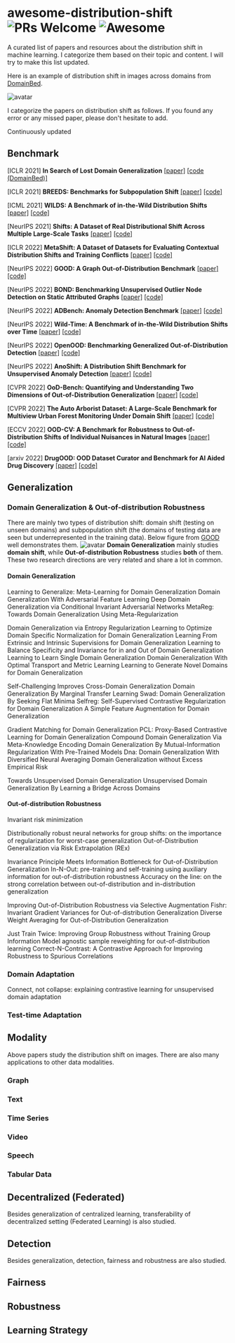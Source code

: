 # awesome-distribution-shift ![PRs Welcome](https://img.shields.io/badge/PRs-Welcome-green) ![Awesome](https://awesome.re/badge.svg)

A curated list of papers and resources about the distribution shift in machine learning. I categorize them based on their topic and content. I will try to make this list updated.

Here is an example of distribution shift in images across domains from [DomainBed](https://github.com/facebookresearch/DomainBed).

![avatar](https://github.com/weitianxin/awesome-distribution-shift/blob/main/example.png)

I categorize the papers on distribution shift as follows. If you found any error or any missed paper, please don't hesitate to add.

Continuously updated

## Benchmark
[ICLR 2021] **In Search of Lost Domain Generalization** [[paper]](https://arxiv.org/abs/2007.01434) [[code (DomainBed)]](https://github.com/facebookresearch/DomainBed)

[ICLR 2021] **BREEDS: Benchmarks for Subpopulation Shift** [[paper]](https://arxiv.org/abs/2008.04859) [[code]](https://github.com/MadryLab/BREEDS-Benchmarks)

[ICML 2021] **WILDS: A Benchmark of in-the-Wild Distribution Shifts** [[paper]](https://arxiv.org/abs/2012.07421) [[code]](https://github.com/p-lambda/wilds)

[NeurIPS 2021] **Shifts: A Dataset of Real Distributional Shift Across Multiple Large-Scale Tasks** [[paper]](https://openreview.net/pdf?id=qM45LHaWM6E) [[code]](https://github.com/Shifts-Project/shifts)

[ICLR 2022] **MetaShift: A Dataset of Datasets for Evaluating Contextual Distribution Shifts and Training Conflicts** [[paper]](https://openreview.net/pdf?id=MTex8qKavoS) [[code]](https://metashift.readthedocs.io/en/latest/)

[NeurIPS 2022] **GOOD: A Graph Out-of-Distribution Benchmark** [[paper]](https://arxiv.org/abs/2206.08452) [[code]](https://github.com/divelab/GOOD)

[NeurIPS 2022] **BOND: Benchmarking Unsupervised Outlier Node Detection on Static Attributed Graphs** [[paper]](https://arxiv.org/abs/2206.10071) [[code]](https://github.com/pygod-team/pygod/tree/main/benchmark)

[NeurIPS 2022] **ADBench: Anomaly Detection Benchmark** [[paper]](https://arxiv.org/abs/2206.09426) [[code]](https://github.com/Minqi824/ADBench)

[NeurIPS 2022] **Wild-Time: A Benchmark of in-the-Wild Distribution Shifts over Time** [[paper]](https://arxiv.org/abs/2211.14238) [[code]](https://github.com/huaxiuyao/Wild-Time)

[NeurIPS 2022] **OpenOOD: Benchmarking Generalized Out-of-Distribution Detection** [[paper]](https://openreview.net/pdf?id=gT6j4_tskUt) [[code]](https://github.com/Jingkang50/OpenOOD)

[NeurIPS 2022] **AnoShift: A Distribution Shift Benchmark for Unsupervised Anomaly Detection** [[paper]](https://arxiv.org/abs/2206.15476) [[code]](https://github.com/bit-ml/anoshift)

[CVPR 2022] **OoD-Bench: Quantifying and Understanding Two Dimensions of Out-of-Distribution Generalization** [[paper]](https://arxiv.org/abs/2106.03721) [[code]](https://github.com/m-Just/OoD-Bench)

[CVPR 2022] **The Auto Arborist Dataset: A Large-Scale Benchmark for Multiview Urban Forest Monitoring Under Domain Shift** [[paper]](https://openaccess.thecvf.com/content/CVPR2022/papers/Beery_The_Auto_Arborist_Dataset_A_Large-Scale_Benchmark_for_Multiview_Urban_CVPR_2022_paper.pdf) [[code]](https://google.github.io/auto-arborist/)

[ECCV 2022] **OOD-CV: A Benchmark for Robustness to Out-of-Distribution Shifts of Individual Nuisances in Natural Images** [[paper]](https://www.ecva.net/papers/eccv_2022/papers_ECCV/papers/136680158.pdf) [[code]](https://github.com/eccv22-ood-workshop/ROBIN-dataset)

[arxiv 2022] **DrugOOD: OOD Dataset Curator and Benchmark for AI Aided Drug Discovery** [[paper]](https://arxiv.org/abs/2201.09637) [[code]](https://github.com/tencent-ailab/DrugOOD)



## Generalization

### Domain Generalization & Out-of-distribution Robustness
There are mainly two types of distribution shift: domain shift (testing on unseen domains) and subpopulation shift (the domains of testing data are seen but underrepresented in the training data). Below figure from [GOOD](https://github.com/divelab/GOOD) well demonstrates them.
![avatar](https://github.com/weitianxin/awesome-distribution-shift/blob/main/dis%20shift.png)
**Domain Generalization** mainly studies **domain shift**, while **Out-of-distribution Robustness** studies **both** of them. These two research directions are very related and share a lot in common.

#### Domain Generalization
Learning to Generalize: Meta-Learning for Domain Generalization
Domain Generalization With Adversarial Feature Learning
Deep Domain Generalization via Conditional Invariant Adversarial Networks
MetaReg: Towards Domain Generalization Using Meta-Regularization

Domain Generalization via Entropy Regularization
Learning to Optimize Domain Specific Normalization for Domain Generalization
Learning From Extrinsic and Intrinsic Supervisions for Domain Generalization
Learning to Balance Specificity and Invariance for in and Out of Domain Generalization
Learning to Learn Single Domain Generalization
Domain Generalization With Optimal Transport and Metric Learning
Learning to Generate Novel Domains for Domain Generalization

Self-Challenging Improves Cross-Domain Generalization
Domain Generalization By Marginal Transfer Learning
Swad: Domain Generalization By Seeking Flat Minima
Selfreg: Self-Supervised Contrastive Regularization for Domain Generalization
A Simple Feature Augmentation for Domain Generalization

Gradient Matching for Domain Generalization
PCL: Proxy-Based Contrastive Learning for Domain Generalization
Compound Domain Generalization Via Meta-Knowledge Encoding
Domain Generalization By Mutual-Information Regularization With Pre-Trained Models
Dna: Domain Generalization With Diversified Neural Averaging
Domain Generalization without Excess Empirical Risk

Towards Unsupervised Domain Generalization
Unsupervised Domain Generalization By Learning a Bridge Across Domains

#### Out-of-distribution Robustness
Invariant risk minimization

Distributionally robust neural networks for group shifts: on the importance of regularization for worst-case generalization
Out-of-Distribution Generalization via Risk Extrapolation (REx)

Invariance Principle Meets Information Bottleneck for Out-of-Distribution Generalization
In-N-Out: pre-training and self-training using auxiliary information for out-of-distribution robustness
Accuracy on the line: on the strong correlation between out-of-distribution and in-distribution generalization

Improving Out-of-Distribution Robustness via Selective Augmentation
Fishr: Invariant Gradient Variances for Out-of-distribution Generalization
Diverse Weight Averaging for Out-of-Distribution Generalization

Just Train Twice: Improving Group Robustness without Training Group Information
Model agnostic sample reweighting for out-of-distribution learning
Correct-N-Contrast: A Contrastive Approach for Improving Robustness to Spurious Correlations


### Domain Adaptation
Connect, not collapse: explaining contrastive learning for unsupervised domain adaptation

### Test-time Adaptation


## Modality
Above papers study the distribution shift on images. There are also many applications to other data modalities.
### Graph

### Text

### Time Series

### Video

### Speech

### Tabular Data

## Decentralized (Federated)
Besides generalization of centralized learning, transferability of decentralized setting (Federated Learning) is also studied.

## Detection
Besides generalization, detection, fairness and robustness are also studied.

## Fairness

## Robustness

## Learning Strategy





